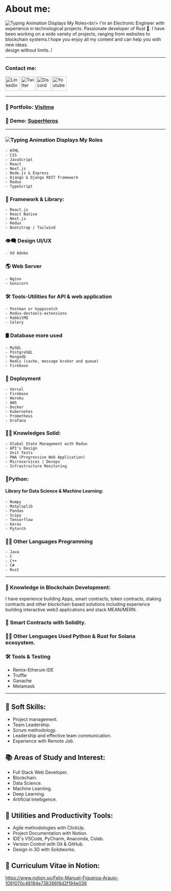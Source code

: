 # About me:
![Typing Animation Displays My Roles](https://readme-typing-svg.herokuapp.com?color=%503385ff&lines=Hello+I'm+Felix+Figueroa;Welcome+to+my+Github+profile.!;)<br/>
I'm an Electronic Engineer with experience in technological projects. Passionate developer of Rust 🦀. I have been working on a wide variety of projects, ranging from websites to blockchain systems.I hope you enjoy all my content and can help you with new ideas.<br/>design without limits..!
<hr> 
<h3>Contact me:</h3>

<a href="https://www.linkedin.com/in/felix-manuel-figueroa-3b91551b/"><img alt="Linkedin" width="45px" src="https://img.icons8.com/stickers/45/000000/linkedin.png"/></a>
<a href="https://twitter.com/FelixM_Figueroa"><img alt="Twitter" width="45px" src="https://img.icons8.com/stickers/45/000000/twitter.png"/></a>
<img alt="Discord" width="45px" src="https://img.icons8.com/stickers/100/000000/discord.png"/>
<a href="https://www.youtube.com/channel/UCl51r-34GpQtP6WpqAR844Q"><img alt="Youtube" width="45px" src="https://img.icons8.com/stickers/45/000000/youtube-play.png"/></a>

<hr/> 
<h3>📢 Portfolio: <a style={{color:"#3385ff"}} href="https://fmfigueroa.github.io/Portfolio/">Visitme</a></h3>
<h3>🚀 Demo: <a style={{color:"#3385ff"}} href="https://superheroes-felixfigueroa.vercel.app">SuperHeros</a></h3>

<hr/> 

### ![Typing Animation Displays My Roles](https://readme-typing-svg.herokuapp.com?color=%503385ff&lines=👨‍💻+FullStack+Developer:;)
    - HTML
    - CSS
    - JavaScript
    - React
    - Next.js
    - Node.js & Express
    - Django & Django REST Framework
    - Redux
    - TypeScript

### 💪 Framework & Library:
    - React.js
    - React Native
    - Next.js
    - Redux
    - Bootstrap / Tailwind

### 👁‍🗨 Design UI/UX
    - Xd Adobe
  
### 🌎 Web Server
    - Nginx 
    - Gunicorn
  
###  🛠 Tools-Utilities for API & web application 
    - Postman or hoppscotch
    - Redux-devtools-extensions
    - RabbitMQ
    - Celery
 
### 🛢 Database more used
    - MySQL
    - PostgreSQL
    - Mongodb
    - Redis (cache, message broker and queue)
    - Firebase
  
### 🚀 Deployment
    - Vercel
    - Firebase
    - Heroku
    - AWS
    - Docker
    - Kubernetes
    - Prometheus
    - Grafana
    
### 👨‍💻 Knowledges Solid:
    - Global State Management with Redux
    - API's Design
    - Unit Tests
    - PWA (Progressive Web Application)
    - Microservices | Devops
    - Infrastructure Monitoring
     
### 🐍Python:
#### Library for Data Science & Machine Learning:
    - Numpy
    - Matploplib
    - Pandas
    - Scipy
    - Tensorflow
    - Keras
    - Pytorch
  
 ### 👨‍💻 Other Languages Programming
    - Java
    - C
    - C++
    - C#
    - Rust
    
<hr/>

### 🔗 Knowledge in Blockchain Development:

I have experience building Apps, smart contracts, token contracts, staking contracts and other blockchain based solutions including experience building interactive web3 applications and stack MEAN/MERN.
    
### 📃 Smart Contracts with Solidity.
  
### 👨‍💻 Other Lenguages Used Python & Rust for Solana ecosystem.

### 🛠 Tools & Testing
- Remix-Etherum IDE
- Truffle
- Ganache
- Metamask

<hr/>

## 📌 Soft Skills:

- Project management.
- Team Leadership.
- Scrum methodology.
- Leadership and effective team communication.
- Experience with Remote Job.

## 📚 Areas of Study and Interest:
- Full Stack Web Developer.
- Blockchain.
- Data Science.
- Machine Learning.
- Deep Learning.
- Artificial Intelligence.

## 💎 Utilities and Productivity Tools:
- Agile methodologies with ClickUp.
- Project Documentation with Notion.
- IDE's VSCode, PyCharm, Anaconda, Colab.
- Version Control with Git & GitHub.
- Design in 3D with Solidworks.

## 📘 Curriculum Vitae in Notion:
  https://www.notion.so/Felix-Manuel-Figueroa-Araujo-1091070c48184e738386f8d2f194e036
